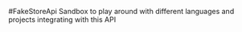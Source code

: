 #FakeStoreApi
Sandbox to play around with different languages and projects integrating with this API
